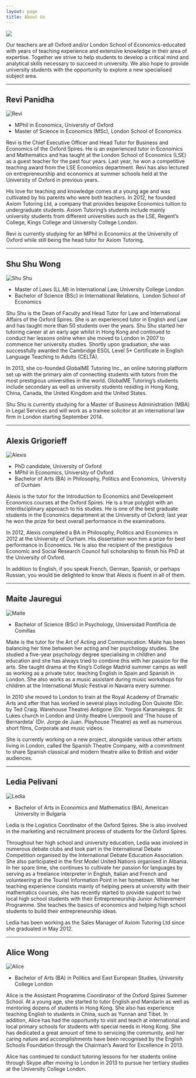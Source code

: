 ```yaml
---
layout: page
title: About Us
---
```


![](https://dl.dropboxusercontent.com/u/516841/GlobalME/sp4.jpg)

Our teachers are all Oxford and/or London School of Economics-educated with years of teaching experience and extensive knowledge in their area of expertise. Together we strive to help students to develop a critical mind and analytical skills necessary to succeed in university. We also hope to provide university students with the opportunity to explore a new specialised subject area. 

---
## Revi Panidha

![Revi](https://dl.dropboxusercontent.com/u/516841/GlobalME/revi.jpg)

- MPhil in Economics, University of Oxford
- Master of Science in Economics (MSc), London School of Economics  

Revi is the Chief Executive Officer and Head Tutor for Business and Economics of the Oxford Spires. He is an experienced tutor in Economics and Mathematics and has taught at the London School of Economics (LSE) as a guest teacher for the past four years. Last year, he won a competitive teaching award from the LSE Economics department. Revi has also lectured on entrepreneurship and economics at summer schools held at the University of Oxford in previous years.

His love for teaching and knowledge comes at a young age and was cultivated by his parents who were both teachers. In 2012, he founded Axiom Tutoring Ltd, a company that provides bespoke Economics tuition to undergraduate students. Axiom Tutoring’s students include mainly university students from different universities such as the LSE, Regent’s College, Kings College and University College London.

Revi is currently studying for an MPhil in Economics at the University of Oxford while still being the head tutor for Axiom Tutoring.

---
## Shu Shu Wong

![Shu Shu](https://dl.dropboxusercontent.com/u/516841/GlobalME/shu.jpg)

- Master of Laws (LL.M) in International Law, University College London   
- Bachelor of Science (BSc) in International Relations,  London School of Economics

Shu Shu is the Dean of Faculty and Head Tutor for Law and International Affairs of the Oxford Spires. She is an experienced tutor in English and Law and has taught more than 50 students over the years. Shu Shu started her tutoring career at an early age whilst in Hong Kong and continued to conduct her lessons online when she moved to London in 2007 to commence her university studies. Shortly upon graduation, she was successfully awarded the Cambridge ESOL Level 5* Certificate in English Language Teaching to Adults (CELTA).

In 2013, she co-founded GlobalME Tutoring Inc., an online tutoring platform set up with the primary aim of connecting students with tutors from the most prestigious universities in the world. GlobalME Tutoring’s students include secondary as well as university students residing in Hong Kong, China, Canada, the United Kingdom and the United States.

Shu Shu is currently studying for a Master of Business Administration (MBA) in Legal Services and will work as a trainee solicitor at an international law firm in London starting September 2014.

---
## Alexis Grigorieff

![Alexis](https://dl.dropboxusercontent.com/u/516841/GlobalME/alexis.jpg)

- PhD candidate, University of Oxford
- MPhil in Economics, University of Oxford
- Bachelor of Arts (BA) in Philosophy, Politics and Economics,  University of Durham

Alexis is the tutor for the Introduction to Economics and Development Economics courses at the Oxford Spires. He is a true polyglot with an interdisciplinary approach to his studies. He is one of the best graduate students in the Economics department at the University of Oxford; last year he won the prize for best overall performance in the examinations.

In 2012, Alexis completed a BA in Philosophy, Politics and Economics in 2012 at the University of Durham. His dissertation won him a prize for best performance in Economics. He is also the recipient of the prestigious Economic and Social Research Council full scholarship to finish his PhD at the University of Oxford.

In addition to English, if you speak French, German, Spanish, or perhaps Russian, you would be delighted to know that Alexis is fluent in all of them.

---
## Maite Jauregui

![Maite](https://dl.dropboxusercontent.com/u/516841/GlobalME/maite.jpg)

- Bachelor of Science (BSc) in Psychology, Universidad Pontificia de Comillas

Maite is the tutor for the Art of Acting and Communication.  Maite has been balancing her time between her acting and her psychology studies. She studied a five-year psychology degree specialising in children and education and she has always tried to combine this with her passion for the arts. She taught drama at the King’s College Madrid summer camps as well as working as a private tutor, teaching English in Spain and Spanish in London. She also works as a music assistant during music workshops for children at the International Music Festival in Navarra every summer.

In 2010 she moved to London to train at the Royal Academy of Dramatic Arts and after that has worked in several plays including Don Quixote (Dir. by Ted Craig. Warehouse Theatre) Antigone (Dir. Yorgos Karamalegos. St Lukes church in London and Unity theatre Liverpool) and ‘The house of Bernardeta’ (Dir. Jorge de Juan. Playhouse Theatre) as well as numerous short films, Corporate and music videos.

She is currently working on a new project, alongside various other artists living in London, called the Spanish Theatre Company, with a commitment to share Spanish classical and modern theatre alike to British and wider audiences.

---
## Ledia Pelivani

![Ledia](https://dl.dropboxusercontent.com/u/516841/GlobalME/ledia.jpg)

- Bachelor of Arts in Economics and Mathematics (BA), American University in Bulgaria

Ledia is the Logistics Coordinator of the Oxford Spires. She is also involved in the marketing and recruitment process of students for the Oxford Spires.

Throughout her high school and university education, Ledia was involved in numerous debate clubs and took part in the International Debate Competition organised by the International Debate Education Association. She also participated in the first Model United Nations organised in Albania. In her spare time, she continues to cultivate her passion for languages by serving as a freelance interpreter in English, Italian and French and volunteering at the Tourist Information Point in her hometown. While her teaching experience consists mainly of helping peers at university with their mathematics courses, she has recently started to provide support to two local high school students with their Entrepreneurship Junior Achievement Programme. She teaches the basics of economics and helping high school students to build their entrepreneurship ideas.

Ledia has been working as the Sales Manager of Axiom Tutoring Ltd since she graduated in May 2012.

---
## Alice Wong

![Alice](https://dl.dropboxusercontent.com/u/516841/GlobalME/alice2.jpg)

- Bachelor of Arts (BA) in Politics and East European Studies, University College London

Alice is the Assistant Programme Coordinator of the Oxford Spires Summer School. At a young age, she started to tutor English and Mandarin as well as mentoring dozens of students in Hong Kong. She also has experience teaching English to students in China, such as Yunnan and Tibet. In addition, Alice has had the opportunity to visit and teach at international and local primary schools for students with special needs in Hong Kong. She has dedicated a great amount of time to servicing the community, and her caring nature and accomplishments have been recognised by the English Schools Foundation through the Chairman’s Award for Excellence in 2013. 

Alice has continued to conduct tutoring lessons for her students online through Skype after moving to London in 2013 to pursue her tertiary studies at the University College London.
